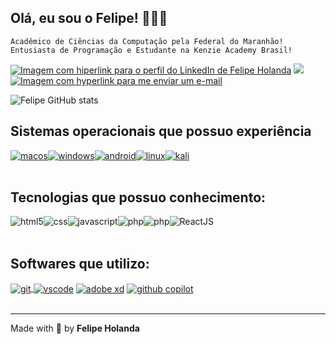 ## Olá, eu sou o Felipe! 👋🇧🇷

```
Acadêmico de Ciências da Computação pela Federal do Maranhão!
Entusiasta de Programação e Estudante na Kenzie Academy Brasil!
```
<div>
	<a href="https://www.linkedin.com/in/felipe-holanda-534434244/"><img alt="Imagem com hiperlink para o perfil do LinkedIn de Felipe Holanda" src="https://img.shields.io/badge/LinkedIn-blue?style=for-the-badge&logo=linkedin&logoColor=white"/></a>
	<a href="http://instagram.com/felipe.nether"><img src="https://img.shields.io/badge/Instagram-E4405F?style=for-the-badge&logo=instagram&logoColor=white"></a>
	<a href="mailto:felipelimaholanda@icloud.com"><img alt="Imagem com hyperlink para me enviar um e-mail" src="https://img.shields.io/badge/Email-blue?style=for-the-badge&logo=gmail&logoColor=white"></a>
</div>

![Felipe GitHub stats](https://github-readme-stats.vercel.app/api?username=felipe-Holanda&show_icons=true&theme=tokyonight&count_private=true)

## Sistemas operacionais que possuo experiência
<div style="display: flex; jusfity-content: center; align-items: center;">
  <a href="https://www.apple.com/br/macos/"><img algin="center" alt="macos" src="https://img.shields.io/badge/MacOS-484c4f?style=for-the-badge&logo=Apple&logoColor=white"/></a>
  <a href="https://www.microsoft.com/pt-br/windows/"><img align="center" alt="windows" src="https://img.shields.io/badge/Windows-0078D6?style=for-the-badge&logo=windows&logoColor=white"/></a>
  <a href="https://www.android.com/intl/pt-BR_br/"><img align="center" alt="android" src="https://img.shields.io/badge/Android-3DDC84?style=for-the-badge&logo=android&logoColor=white"/></a>
  <a href="https://www.linux.org/pages/download/"><img align="center" alt="linux" src="https://img.shields.io/badge/Linux-FCC624?style=for-the-badge&logo=linux&logoColor=black"/></a>
  <a href="https://www.kali.org/"><img align="center" alt="kali" src="https://img.shields.io/badge/Kali-268BEE?style=for-the-badge&logo=kalilinux&logoColor=white"/>
    </div><br/></a>

## Tecnologias que possuo conhecimento:

<div style="display: flex; align-items: center;">
  <img alt="html5" src="https://img.shields.io/badge/HTML5-E34F26?style=for-the-badge&logo=html5&logoColor=white"/>
  <img alt="css" src="https://img.shields.io/badge/CSS3-1572B6?style=for-the-badge&logo=css3&logoColor=white"/>
  <img alt="javascript" src="https://img.shields.io/badge/JavaScript-ffff00?style=for-the-badge&logo=JavaScript&logoColor=black"/>
  <img alt="php" src="https://img.shields.io/badge/PHP-310d63?style=for-the-badge&logo=PHP&logoColor=white"/>
  <img alt="php" src="https://img.shields.io/badge/Java-red?style=for-the-badge&logo=Java&logoColor=white"/>
  <img alt="ReactJS" src="https://img.shields.io/badge/ReactJS-deepskyblue?style=for-the-badge&logo=React&logoColor=white"/>
</div><br/>

## Softwares que utilizo:
<div style="display: inline_block">
  <a href="https://git-scm.com/">
    <img align="center" alt="git" src="https://img.shields.io/badge/git-%23F05033.svg?style=for-the-badge&logo=git&logoColor=white"/>
    </a>
   <a href="https://code.visualstudio.com/"><img align="center" alt="vscode" src="https://img.shields.io/badge/vscode-blue?style=for-the-badge&logo=visualstudio&logoColor=white"/></a>
     <a href="https://www.adobe.com/br/products/xd.html"><img align="center" alt="adobe xd" src="https://img.shields.io/badge/Adobe%20XD-purple?style=for-the-badge&logo=adobexd&logoColor=white"/></a>
<a href="https://copilot.github.com/"><img align="center" alt="github copilot" src="https://img.shields.io/badge/github%20copilot-262626?style=for-the-badge&logo=github&logoColor=white"/></a>
</div>
    <br><hr>
Made with 💙 by <b>Felipe Holanda</b>

